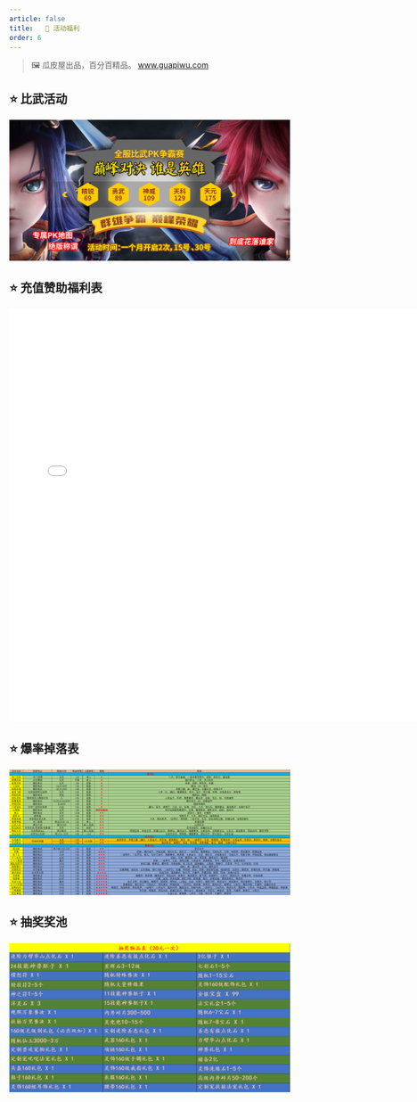 ```yaml
---
article: false
title:   🎁 活动福利
order: 6
---
```


> 🖼️ 瓜皮屋出品，百分百精品。   www.guapiwu.com

## ⭐ 比武活动

![](/biwu.jpg "(点击图片放大)")

## ⭐ 充值赞助福利表

<div class="iframediv"><iframe src="/table/赞助表.htm" frameBorder="0" scrolling="no" style="width: 738px;height: 740px;"></iframe></div>

## ⭐ 爆率掉落表

![](/爆率表.png "(点击图片放大)")

## ⭐ 抽奖奖池

![](/奖池.png "(点击图片放大)")